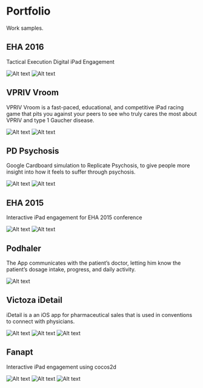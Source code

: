 # Portfolio
Work samples.


## EHA 2016
Tactical Execution Digital iPad Engagement

![Alt text](/screens/eha-1-2016.png)
![Alt text](/screens/eha-3-2016.png)

## VPRIV Vroom
VPRIV Vroom is a fast-paced, educational, and competitive iPad racing game that pits you against your peers to see who truly cares the most about VPRIV and type 1 Gaucher disease.

![Alt text](/screens/vpriv-vroom-1.png)
![Alt text](/screens/vpriv-vroom-2.png)


## PD Psychosis
Google Cardboard simulation to Replicate Psychosis, to give people more insight into how it feels to suffer through psychosis.

![Alt text](/screens/pd-psychosis-1.png)
![Alt text](/screens/pd-psychosis-2.png)


## EHA 2015
Interactive iPad engagement for EHA 2015 conference

![Alt text](/screens/eha-2015-1.png)
![Alt text](/screens/eha-2015-2.png)


## Podhaler
The App communicates with the patient’s doctor, letting him know the patient’s dosage intake, progress, and daily activity.

![Alt text](/screens/podpal-1.png)


## Victoza iDetail
iDetail is a an iOS app for pharmaceutical sales that is used in conventions to connect with physicians.

![Alt text](/screens/victoza-idetail-1.png)
![Alt text](/screens/victoza-idetail-2.png)
![Alt text](/screens/victoza-idetail-3.png)


## Fanapt
Interactive iPad engagement using cocos2d

![Alt text](/screens/fanapt-1.png)
![Alt text](/screens/fanapt-2.png)
![Alt text](/screens/fanapt-3.png)
